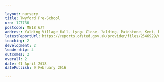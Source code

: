 ```yaml
---

layout: nursery
title: Twyford Pre-School
urn: 127736
postcode: ME18 6JT
address: Yalding Village Hall, Lyngs Close, Yalding, Maidstone, Kent, ME18 6JT
latestReportUrl: https://reports.ofsted.gov.uk/provider/files/2546929/urn/127736.pdf
teaching: 2
development: 2
leadership: 2
outcomes: 2
overall: 2
date: 01 April 2018 
datePublish: 9 February 2016

---
```

